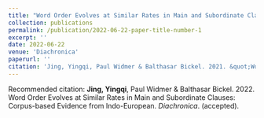 ```yaml
---
title: "Word Order Evolves at Similar Rates in Main and Subordinate Clauses"
collection: publications
permalink: /publication/2022-06-22-paper-title-number-1
excerpt: ''
date: 2022-06-22
venue: 'Diachronica'
paperurl: ''
citation: 'Jing, Yingqi, Paul Widmer & Balthasar Bickel. 2021. &quot;Word Order Evolves at Similar Rates in Main and Subordinate Clauses.&quot; <i>Diachronica</i>. (accepted)'
---
```


Recommended citation: **Jing, Yingqi**, Paul Widmer & Balthasar Bickel. 2022. Word Order Evolves at Similar Rates in Main and Subordinate Clauses: Corpus-based Evidence from Indo-European. *Diachronica*. (accepted). 

